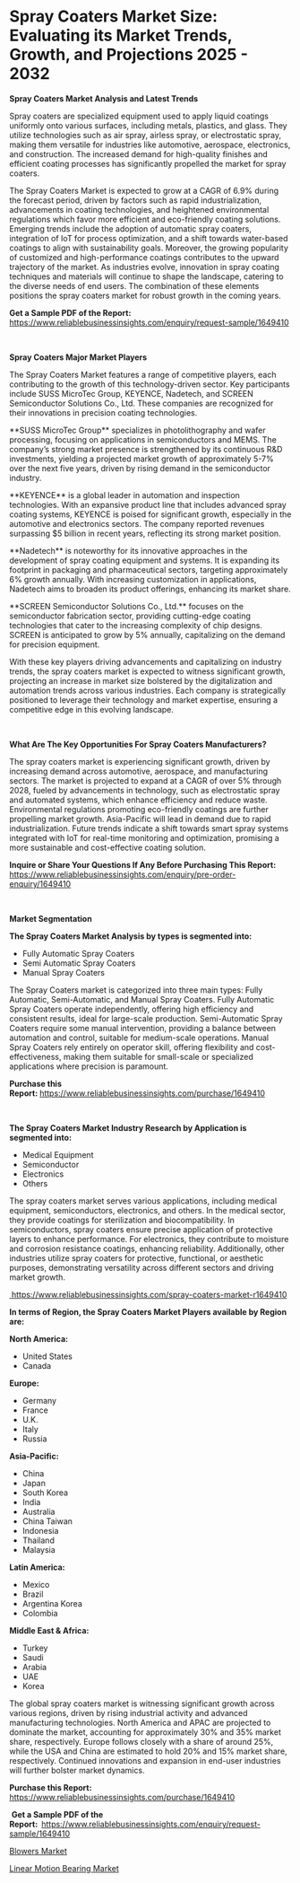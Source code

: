 <p><h1>Spray Coaters Market Size: Evaluating its Market Trends, Growth, and Projections 2025 - 2032</h1></p><p><strong>Spray Coaters Market Analysis and Latest Trends</strong></p>
<p><p>Spray coaters are specialized equipment used to apply liquid coatings uniformly onto various surfaces, including metals, plastics, and glass. They utilize technologies such as air spray, airless spray, or electrostatic spray, making them versatile for industries like automotive, aerospace, electronics, and construction. The increased demand for high-quality finishes and efficient coating processes has significantly propelled the market for spray coaters.</p><p>The Spray Coaters Market is expected to grow at a CAGR of 6.9% during the forecast period, driven by factors such as rapid industrialization, advancements in coating technologies, and heightened environmental regulations which favor more efficient and eco-friendly coating solutions. Emerging trends include the adoption of automatic spray coaters, integration of IoT for process optimization, and a shift towards water-based coatings to align with sustainability goals. Moreover, the growing popularity of customized and high-performance coatings contributes to the upward trajectory of the market. As industries evolve, innovation in spray coating techniques and materials will continue to shape the landscape, catering to the diverse needs of end users. The combination of these elements positions the spray coaters market for robust growth in the coming years.</p></p>
<p><strong>Get a Sample PDF of the Report:&nbsp;</strong> <a href="https://www.reliablebusinessinsights.com/enquiry/request-sample/1649410?utm_campaign=62&utm_medium=2&utm_source=Github&utm_content=ia&utm_term=09042025&utm_id=spray-coaters">https://www.reliablebusinessinsights.com/enquiry/request-sample/1649410</a></p>
<p>&nbsp;</p>
<p><strong>Spray Coaters Major Market Players</strong></p>
<p><p>The Spray Coaters Market features a range of competitive players, each contributing to the growth of this technology-driven sector. Key participants include SUSS MicroTec Group, KEYENCE, Nadetech, and SCREEN Semiconductor Solutions Co., Ltd. These companies are recognized for their innovations in precision coating technologies.</p><p>**SUSS MicroTec Group** specializes in photolithography and wafer processing, focusing on applications in semiconductors and MEMS. The company’s strong market presence is strengthened by its continuous R&D investments, yielding a projected market growth of approximately 5-7% over the next five years, driven by rising demand in the semiconductor industry.</p><p>**KEYENCE** is a global leader in automation and inspection technologies. With an expansive product line that includes advanced spray coating systems, KEYENCE is poised for significant growth, especially in the automotive and electronics sectors. The company reported revenues surpassing $5 billion in recent years, reflecting its strong market position.</p><p>**Nadetech** is noteworthy for its innovative approaches in the development of spray coating equipment and systems. It is expanding its footprint in packaging and pharmaceutical sectors, targeting approximately 6% growth annually. With increasing customization in applications, Nadetech aims to broaden its product offerings, enhancing its market share.</p><p>**SCREEN Semiconductor Solutions Co., Ltd.** focuses on the semiconductor fabrication sector, providing cutting-edge coating technologies that cater to the increasing complexity of chip designs. SCREEN is anticipated to grow by 5% annually, capitalizing on the demand for precision equipment.</p><p>With these key players driving advancements and capitalizing on industry trends, the spray coaters market is expected to witness significant growth, projecting an increase in market size bolstered by the digitalization and automation trends across various industries. Each company is strategically positioned to leverage their technology and market expertise, ensuring a competitive edge in this evolving landscape.</p></p>
<p>&nbsp;</p>
<p><strong>What Are The Key Opportunities For Spray Coaters Manufacturers?</strong></p>
<p><p>The spray coaters market is experiencing significant growth, driven by increasing demand across automotive, aerospace, and manufacturing sectors. The market is projected to expand at a CAGR of over 5% through 2028, fueled by advancements in technology, such as electrostatic spray and automated systems, which enhance efficiency and reduce waste. Environmental regulations promoting eco-friendly coatings are further propelling market growth. Asia-Pacific will lead in demand due to rapid industrialization. Future trends indicate a shift towards smart spray systems integrated with IoT for real-time monitoring and optimization, promising a more sustainable and cost-effective coating solution.</p></p>
<p><strong>Inquire or Share Your Questions If Any Before Purchasing This Report:</strong> <a href="https://www.reliablebusinessinsights.com/enquiry/pre-order-enquiry/1649410?utm_campaign=62&utm_medium=2&utm_source=Github&utm_content=ia&utm_term=09042025&utm_id=spray-coaters">https://www.reliablebusinessinsights.com/enquiry/pre-order-enquiry/1649410</a></p>
<p>&nbsp;</p>
<p><strong>Market Segmentation</strong></p>
<p><strong>The Spray Coaters Market Analysis by types is segmented into:</strong></p>
<p><ul><li>Fully Automatic Spray Coaters</li><li>Semi Automatic Spray Coaters</li><li>Manual Spray Coaters</li></ul></p>
<p><p>The Spray Coaters market is categorized into three main types: Fully Automatic, Semi-Automatic, and Manual Spray Coaters. Fully Automatic Spray Coaters operate independently, offering high efficiency and consistent results, ideal for large-scale production. Semi-Automatic Spray Coaters require some manual intervention, providing a balance between automation and control, suitable for medium-scale operations. Manual Spray Coaters rely entirely on operator skill, offering flexibility and cost-effectiveness, making them suitable for small-scale or specialized applications where precision is paramount.</p></p>
<p><strong>Purchase this Report:&nbsp;</strong><a href="https://www.reliablebusinessinsights.com/purchase/1649410?utm_campaign=62&utm_medium=2&utm_source=Github&utm_content=ia&utm_term=09042025&utm_id=spray-coaters">https://www.reliablebusinessinsights.com/purchase/1649410</a></p>
<p>&nbsp;</p>
<p><strong>The Spray Coaters Market Industry Research by Application is segmented into:</strong></p>
<p><ul><li>Medical Equipment</li><li>Semiconductor</li><li>Electronics</li><li>Others</li></ul></p>
<p><p>The spray coaters market serves various applications, including medical equipment, semiconductors, electronics, and others. In the medical sector, they provide coatings for sterilization and biocompatibility. In semiconductors, spray coaters ensure precise application of protective layers to enhance performance. For electronics, they contribute to moisture and corrosion resistance coatings, enhancing reliability. Additionally, other industries utilize spray coaters for protective, functional, or aesthetic purposes, demonstrating versatility across different sectors and driving market growth.</p></p>
<p><a href="https://www.reliablebusinessinsights.com/spray-coaters-market-r1649410?utm_campaign=62&utm_medium=2&utm_source=Github&utm_content=ia&utm_term=09042025&utm_id=spray-coaters">&nbsp;https://www.reliablebusinessinsights.com/spray-coaters-market-r1649410</a></p>
<p><strong>In terms of Region, the Spray Coaters Market Players available by Region are:</strong></p>
<p>
    <p> <strong> North America: </strong>
        <ul>
            <li>United States</li>
            <li>Canada</li>
        </ul>
        </p> 
    <p> <strong> Europe: </strong>
        <ul>
            <li>Germany</li>
            <li>France</li>
            <li>U.K.</li>
            <li>Italy</li>
            <li>Russia</li>
        </ul>
        </p> 
    <p> <strong> Asia-Pacific: </strong>
        <ul>
            <li>China</li>
            <li>Japan</li>
            <li>South Korea</li>
            <li>India</li>
            <li>Australia</li>
            <li>China Taiwan</li>
            <li>Indonesia</li>
            <li>Thailand</li>
            <li>Malaysia</li>
        </ul>
        </p> 
    <p> <strong> Latin America: </strong>
        <ul>
            <li>Mexico</li>
            <li>Brazil</li>
            <li>Argentina Korea</li>
            <li>Colombia</li>
        </ul>
        </p> 
    <p> <strong> Middle East & Africa: </strong>
        <ul>
            <li>Turkey</li>
            <li>Saudi</li>
            <li>Arabia</li>
            <li>UAE</li>
            <li>Korea</li>
        </ul>
    </p>
    </p>
<p><p>The global spray coaters market is witnessing significant growth across various regions, driven by rising industrial activity and advanced manufacturing technologies. North America and APAC are projected to dominate the market, accounting for approximately 30% and 35% market share, respectively. Europe follows closely with a share of around 25%, while the USA and China are estimated to hold 20% and 15% market share, respectively. Continued innovations and expansion in end-user industries will further bolster market dynamics.</p></p>
<p><strong>Purchase this Report: </strong><a href="https://www.reliablebusinessinsights.com/purchase/1649410?utm_campaign=62&utm_medium=2&utm_source=Github&utm_content=ia&utm_term=09042025&utm_id=spray-coaters">https://www.reliablebusinessinsights.com/purchase/1649410</a></p>
<p>&nbsp;<strong>Get a Sample PDF of the Report:&nbsp;&nbsp;</strong><a href="https://www.reliablebusinessinsights.com/enquiry/request-sample/1649410?utm_campaign=62&utm_medium=2&utm_source=Github&utm_content=ia&utm_term=09042025&utm_id=spray-coaters">https://www.reliablebusinessinsights.com/enquiry/request-sample/1649410</a></p>
<p><strong></strong></p>
<p><p><a href="https://github.com/pearlinewhite4692/Market-Research-Report-List-1/blob/main/blowers-market.md?utm_campaign=62&utm_medium=2&utm_source=Github&utm_content=ia&utm_term=09042025&utm_id=spray-coaters">Blowers Market</a></p><p><a href="https://github.com/hillsmyung726/Market-Research-Report-List-1/blob/main/linear-motion-bearing-market.md?utm_campaign=62&utm_medium=2&utm_source=Github&utm_content=ia&utm_term=09042025&utm_id=spray-coaters">Linear Motion Bearing Market</a></p></p>